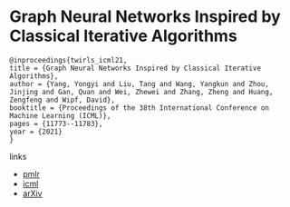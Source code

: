 # Graph Neural Networks Inspired by Classical Iterative Algorithms

```
@inproceedings{twirls_icml21,
title = {Graph Neural Networks Inspired by Classical Iterative Algorithms},
author = {Yang, Yongyi and Liu, Tang and Wang, Yangkun and Zhou, Jinjing and Gan, Quan and Wei, Zhewei and Zhang, Zheng and Huang, Zengfeng and Wipf, David},
booktitle = {Proceedings of the 38th International Conference on Machine Learning (ICML)},
pages = {11773--11783},
year = {2021}
}
```

links
- [pmlr](http://proceedings.mlr.press/v139/yang21g.html)
- [icml](https://icml.cc/virtual/2021/poster/8797)
- [arXiv](https://arxiv.org/abs/2103.06064)